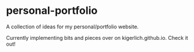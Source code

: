 personal-portfolio
==================
A collection of ideas for my personal/portfolio website.

Currently implementing bits and pieces over on kigerlich.github.io. Check it out!
